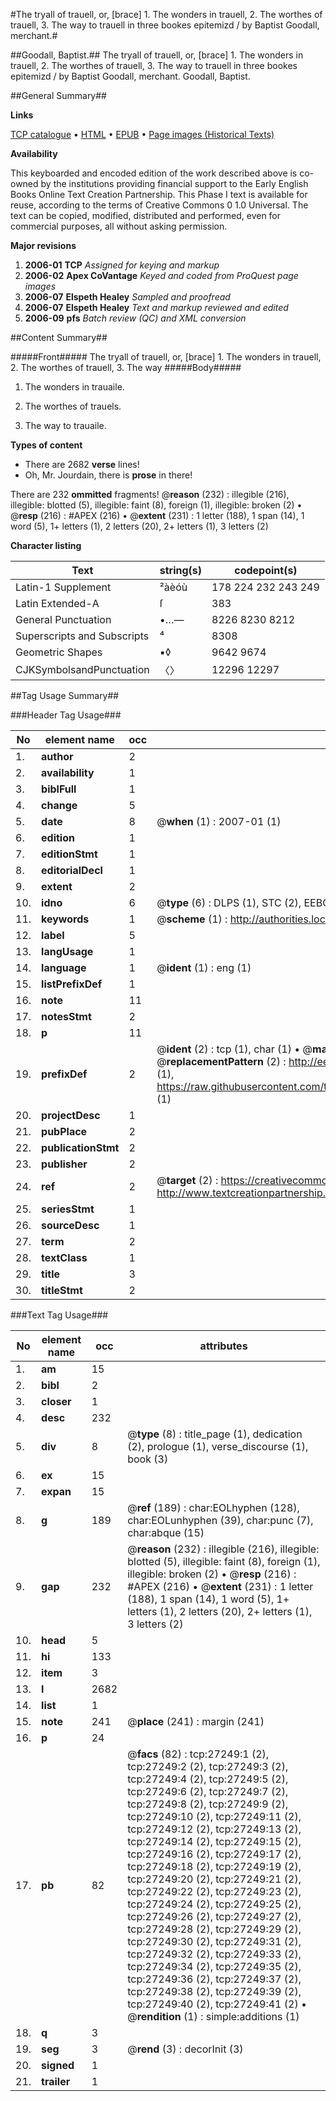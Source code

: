 #The tryall of trauell, or, [brace] 1. The wonders in trauell, 2. The worthes of trauell, 3. The way to trauell in three bookes epitemizd / by Baptist Goodall, merchant.#

##Goodall, Baptist.##
The tryall of trauell, or, [brace] 1. The wonders in trauell, 2. The worthes of trauell, 3. The way to trauell in three bookes epitemizd / by Baptist Goodall, merchant.
Goodall, Baptist.

##General Summary##

**Links**

[TCP catalogue](http://www.ota.ox.ac.uk/tcp/)  • 
[HTML](http://tei.it.ox.ac.uk/tcp/Texts-HTML/free/A01/A01867.html)  • 
[EPUB](http://tei.it.ox.ac.uk/tcp/Texts-EPUB/free/A01/A01867.epub) • 
[Page images (Historical Texts)](https://data.historicaltexts.jisc.ac.uk/view?pubId=eebo-24145872e&pageId=eebo-24145872e-27249-1)

**Availability**

This keyboarded and encoded edition of the
	       work described above is co-owned by the institutions
	       providing financial support to the Early English Books
	       Online Text Creation Partnership. This Phase I text is
	       available for reuse, according to the terms of Creative
	       Commons 0 1.0 Universal. The text can be copied,
	       modified, distributed and performed, even for
	       commercial purposes, all without asking permission.

**Major revisions**

1. __2006-01__ __TCP__ *Assigned for keying and markup*
1. __2006-02__ __Apex CoVantage__ *Keyed and coded from ProQuest page images*
1. __2006-07__ __Elspeth Healey__ *Sampled and proofread*
1. __2006-07__ __Elspeth Healey__ *Text and markup reviewed and edited*
1. __2006-09__ __pfs__ *Batch review (QC) and XML conversion*

##Content Summary##

#####Front#####
The tryall of trauell, or, [brace] 1. The wonders in trauell, 2. The worthes of trauell, 3. The way 
#####Body#####

1. The wonders in trauaile.

1. The worthes of trauels.

1. The way to trauaile.

**Types of content**

  * There are 2682 **verse** lines!
  * Oh, Mr. Jourdain, there is **prose** in there!

There are 232 **ommitted** fragments! 
 @__reason__ (232) : illegible (216), illegible: blotted (5), illegible: faint (8), foreign (1), illegible: broken (2)  •  @__resp__ (216) : #APEX (216)  •  @__extent__ (231) : 1 letter (188), 1 span (14), 1 word (5), 1+ letters (1), 2 letters (20), 2+ letters (1), 3 letters (2)

**Character listing**


|Text|string(s)|codepoint(s)|
|---|---|---|
|Latin-1 Supplement|²àèóù|178 224 232 243 249|
|Latin Extended-A|ſ|383|
|General Punctuation|•…—|8226 8230 8212|
|Superscripts             and Subscripts|⁴|8308|
|Geometric Shapes|▪◊|9642 9674|
|CJKSymbolsandPunctuation|〈〉|12296 12297|

##Tag Usage Summary##

###Header Tag Usage###

|No|element name|occ|attributes|
|---|---|---|---|
|1.|__author__|2||
|2.|__availability__|1||
|3.|__biblFull__|1||
|4.|__change__|5||
|5.|__date__|8| @__when__ (1) : 2007-01 (1)|
|6.|__edition__|1||
|7.|__editionStmt__|1||
|8.|__editorialDecl__|1||
|9.|__extent__|2||
|10.|__idno__|6| @__type__ (6) : DLPS (1), STC (2), EEBO-CITATION (1), OCLC (1), VID (1)|
|11.|__keywords__|1| @__scheme__ (1) : http://authorities.loc.gov/ (1)|
|12.|__label__|5||
|13.|__langUsage__|1||
|14.|__language__|1| @__ident__ (1) : eng (1)|
|15.|__listPrefixDef__|1||
|16.|__note__|11||
|17.|__notesStmt__|2||
|18.|__p__|11||
|19.|__prefixDef__|2| @__ident__ (2) : tcp (1), char (1)  •  @__matchPattern__ (2) : ([0-9\-]+):([0-9IVX]+) (1), (.+) (1)  •  @__replacementPattern__ (2) : http://eebo.chadwyck.com/downloadtiff?vid=$1&page=$2 (1), https://raw.githubusercontent.com/textcreationpartnership/Texts/master/tcpchars.xml#$1 (1)|
|20.|__projectDesc__|1||
|21.|__pubPlace__|2||
|22.|__publicationStmt__|2||
|23.|__publisher__|2||
|24.|__ref__|2| @__target__ (2) : https://creativecommons.org/publicdomain/zero/1.0/ (1), http://www.textcreationpartnership.org/docs/. (1)|
|25.|__seriesStmt__|1||
|26.|__sourceDesc__|1||
|27.|__term__|2||
|28.|__textClass__|1||
|29.|__title__|3||
|30.|__titleStmt__|2||


###Text Tag Usage###

|No|element name|occ|attributes|
|---|---|---|---|
|1.|__am__|15||
|2.|__bibl__|2||
|3.|__closer__|1||
|4.|__desc__|232||
|5.|__div__|8| @__type__ (8) : title_page (1), dedication (2), prologue (1), verse_discourse (1), book (3)|
|6.|__ex__|15||
|7.|__expan__|15||
|8.|__g__|189| @__ref__ (189) : char:EOLhyphen (128), char:EOLunhyphen (39), char:punc (7), char:abque (15)|
|9.|__gap__|232| @__reason__ (232) : illegible (216), illegible: blotted (5), illegible: faint (8), foreign (1), illegible: broken (2)  •  @__resp__ (216) : #APEX (216)  •  @__extent__ (231) : 1 letter (188), 1 span (14), 1 word (5), 1+ letters (1), 2 letters (20), 2+ letters (1), 3 letters (2)|
|10.|__head__|5||
|11.|__hi__|133||
|12.|__item__|3||
|13.|__l__|2682||
|14.|__list__|1||
|15.|__note__|241| @__place__ (241) : margin (241)|
|16.|__p__|24||
|17.|__pb__|82| @__facs__ (82) : tcp:27249:1 (2), tcp:27249:2 (2), tcp:27249:3 (2), tcp:27249:4 (2), tcp:27249:5 (2), tcp:27249:6 (2), tcp:27249:7 (2), tcp:27249:8 (2), tcp:27249:9 (2), tcp:27249:10 (2), tcp:27249:11 (2), tcp:27249:12 (2), tcp:27249:13 (2), tcp:27249:14 (2), tcp:27249:15 (2), tcp:27249:16 (2), tcp:27249:17 (2), tcp:27249:18 (2), tcp:27249:19 (2), tcp:27249:20 (2), tcp:27249:21 (2), tcp:27249:22 (2), tcp:27249:23 (2), tcp:27249:24 (2), tcp:27249:25 (2), tcp:27249:26 (2), tcp:27249:27 (2), tcp:27249:28 (2), tcp:27249:29 (2), tcp:27249:30 (2), tcp:27249:31 (2), tcp:27249:32 (2), tcp:27249:33 (2), tcp:27249:34 (2), tcp:27249:35 (2), tcp:27249:36 (2), tcp:27249:37 (2), tcp:27249:38 (2), tcp:27249:39 (2), tcp:27249:40 (2), tcp:27249:41 (2)  •  @__rendition__ (1) : simple:additions (1)|
|18.|__q__|3||
|19.|__seg__|3| @__rend__ (3) : decorInit (3)|
|20.|__signed__|1||
|21.|__trailer__|1||
